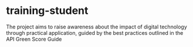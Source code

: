 # training-student
The project aims to raise awareness about the impact of digital technology through practical application, guided by the best practices outlined in the API Green Score Guide
